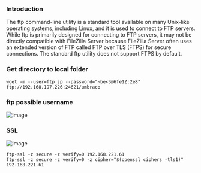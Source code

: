 ### Introduction
The ftp command-line utility is a standard tool available on many Unix-like operating systems, including Linux, and it is used to connect to FTP servers. While ftp is primarily designed for connecting to FTP servers, it may not be directly compatible with FileZilla Server because FileZilla Server often uses an extended version of FTP called FTP over TLS (FTPS) for secure connections. The standard ftp utility does not support FTPS by default.
### Get directory to local folder
```
wget -m --user=ftp_jp --password="~be<3@6fe1Z:2e8" ftp://192.168.197.226:24621/umbraco
```
### ftp possible username
![image](https://github.com/KiritoLoveAsuna/Penetration-Testing/assets/38044499/0b7f8ae2-2f84-4149-8ecb-a985ae23bbfc)

### SSL
![image](https://github.com/user-attachments/assets/9160d945-9e8b-4984-bf31-08a948ce2c47)
```
ftp-ssl -z secure -z verify=0 192.168.221.61
ftp-ssl -z secure -z verify=0 -z cipher="$(openssl ciphers -tls1)" 192.168.221.61
```

